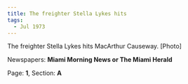 ```yaml
---  
title: The freighter Stella Lykes hits  
tags:  
  - Jul 1973  
---  
```

  
The freighter Stella Lykes hits MacArthur Causeway. [Photo]  
  
Newspapers: **Miami Morning News or The Miami Herald**  
  
Page: **1**, Section: **A** 
